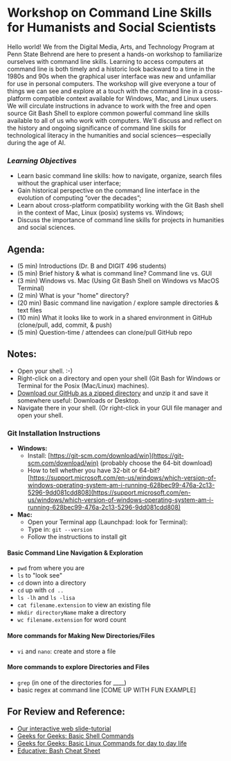 # Workshop on Command Line Skills for Humanists and Social Scientists

Hello world! We from the Digital Media, Arts, and Technology Program at Penn State Behrend are here to present a hands-on workshop to familiarize ourselves with command line skills. Learning to access computers at command line is both timely and a historic look backward to a time in the 1980s and 90s when the graphical user interface was new and unfamiliar for use in personal computers. The workshop will give everyone a tour of things we can see and explore at a touch with the command line in a cross-platform compatible context available for Windows, Mac, and Linux users. We will circulate instructions in advance to work with the free and open source Git Bash Shell to explore common powerful command line skills available to all of us who work with computers. We'll discuss and reflect on the history and ongoing significance of command line skills for technological literacy in the humanities and social sciences—especially during the age of AI.

### *Learning Objectives*
* Learn basic command line skills: how to navigate, organize, search files
without the graphical user interface;
* Gain historical perspective on the command line interface in the evolution of
computing “over the decades”; 
* Learn about cross-platform compatibility working with the Git Bash shell in
the context of Mac, Linux (posix) systems vs. Windows;
* Discuss the importance of command line skills for projects in humanities and
social sciences.

## Agenda: 

* (5 min) Introductions (Dr. B and DIGIT 496 students)
* (5 min) Brief history & what is command line? Command line vs. GUI
* (3 min) Windows vs. Mac (Using Git Bash Shell on Windows vs MacOS Terminal)
* (2 min) What is your "home" directory?
* (20 min) Basic command line navigation / explore sample directories & text files
* (10 min) What it looks like to work in a shared environment in GitHub (clone/pull, add, commit, & push)
* (5 min) Question-time / attendees can clone/pull GitHub repo

## Notes:
* Open your shell. :-) 
* Right-click on a directory and open your shell (Git Bash for Windows or Terminal for the Posix (Mac/Linux) machines).
* [Download our GitHub as a zipped directory](https://github.com/newtfire/command-line-workshop/archive/refs/tags/1.0.zip) and unzip it and save it somewhere useful: Downloads or Desktop. 
*  Navigate there in your shell. (Or right-click in your GUI file manager and open your shell.

### Git Installation Instructions
  * **Windows:**
    * Install: [https://git-scm.com/download/win](https://git-scm.com/download/win) (probably choose the 64-bit download)
    * How to tell whether you have 32-bit or 64-bit? [https://support.microsoft.com/en-us/windows/which-version-of-windows-operating-system-am-i-running-628bec99-476a-2c13-5296-9dd081cdd808](https://support.microsoft.com/en-us/windows/which-version-of-windows-operating-system-am-i-running-628bec99-476a-2c13-5296-9dd081cdd808)
  * **Mac:**
    * Open your Terminal app (Launchpad: look for Terminal):
    * Type in: `git --version`
    * Follow the instructions to install git

#### Basic Command Line Navigation & Exploration
* `pwd` from where you are
* `ls` to "look see"
* `cd` down into a directory
* `cd` up with `cd ..`
* `ls -lh` and `ls -lisa` 
* `cat filename.extension` to view an existing file
* `mkdir directoryName` make a directory
* `wc filename.extension` for word count

#### More commands for Making New Directories/Files
* `vi` and `nano`: create and store a file

#### More commands to explore Directories and Files
* `grep` (in one of the directories for ____)
* basic regex at command line [COME UP WITH FUN EXAMPLE]
  
## For Review and Reference:
* [Our interactive web slide-tutorial](https://slides.com/elisabeshero-bondar/shell-git-nav/)
* [Geeks for Geeks: Basic Shell Commands](https://www.geeksforgeeks.org/basic-shell-commands-in-linux/)
* [Geeks for Geeks: Basic Linux Commands for day to day life](https://www.geeksforgeeks.org/basic-linux-commands-day-day-life/)
* [Educative: Bash Cheat Sheet](https://www.educative.io/blog/bash-shell-command-cheat-sheet)

  


  

